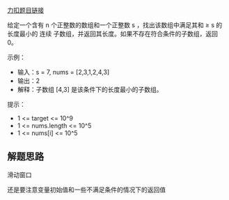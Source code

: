 [力扣题目链接](https://leetcode.cn/problems/minimum-size-subarray-sum/)

给定一个含有 n 个正整数的数组和一个正整数 s ，找出该数组中满足其和 ≥ s 的长度最小的 连续 子数组，并返回其长度。如果不存在符合条件的子数组，返回 0。

示例：

* 输入：s = 7, nums = [2,3,1,2,4,3]
* 输出：2
* 解释：子数组 [4,3] 是该条件下的长度最小的子数组。

提示：

* 1 <= target <= 10^9
* 1 <= nums.length <= 10^5
* 1 <= nums[i] <= 10^5

## 解题思路

滑动窗口

还是要注意变量初始值和一些不满足条件的情况下的返回值